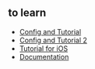## to learn

- [Config and Tutorial](https://habr.com/ru/post/663926/)
- [Config and Tutorial 2](https://habr.com/ru/company/youla/blog/527648/)
- [Tutorial for iOS](https://www.raywenderlich.com/21931256-charles-proxy-tutorial-for-ios#toc-anchor-013)
- [Documentation](https://www.charlesproxy.com/documentation/)
